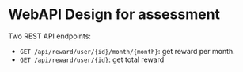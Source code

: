 # WebAPI Design for assessment

  Two REST API endpoints:
  - `GET /api/reward/user/{id}/month/{month}`: get reward per month.
  - `GET /api/reward/user/{id}`: get total reward
